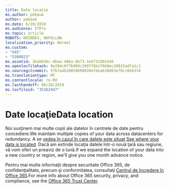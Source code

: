 ```yaml
---
title: Date locaţie
ms.author: pebaum
author: pebaum
ms.date: 6/20/2018
ms.audience: ITPro
ms.topic: article
ROBOTS: NOINDEX, NOFOLLOW
localization_priority: Normal
ms.custom:
- "945"
- "5300023"
ms.assetid: 3bab036c-dbaa-406a-8b73-1e5f31993436
ms.openlocfilehash: 9e284c6f7b90dc1997f6b1f6b0ec20015adfa1c1
ms.sourcegitcommit: 5fb7a4b28859690020efdea630d03e70cc0e6334
ms.translationtype: MT
ms.contentlocale: ro-RO
ms.lasthandoff: 06/28/2019
ms.locfileid: "35362947"
---
```

# <a name="data-location"></a><span data-ttu-id="3563f-102">Date locaţie</span><span class="sxs-lookup"><span data-stu-id="3563f-102">Data location</span></span>

<span data-ttu-id="3563f-103">Noi susţinem mai multe copii ale datelor în centrele de date pentru concediere.</span><span class="sxs-lookup"><span data-stu-id="3563f-103">We maintain multiple copies of your data across datacenters for redundancy.</span></span> <span data-ttu-id="3563f-104">A se [vedea în cazul în care datele este situat](https://office.com/datamaps).</span><span class="sxs-lookup"><span data-stu-id="3563f-104">[See where your data is located](https://office.com/datamaps).</span></span> <span data-ttu-id="3563f-105">Dacă am extinde locaţia datele într-o nouă ţară sau regiune, vă vom oferi un preaviz de o lună.</span><span class="sxs-lookup"><span data-stu-id="3563f-105">If we expand the location of your data into a new country or region, we'll give you one month advance notice.</span></span>
  
<span data-ttu-id="3563f-106">Pentru mai multe informaţii despre securitate Office 365, de confidenţialitate, precum şi conformitatea, consultaţi [Centrul de încredere în Office 365](https://products.office.com/business/office-365-trust-center-welcome).</span><span class="sxs-lookup"><span data-stu-id="3563f-106">For more info about Office 365 security, privacy, and compliance, see the [Office 365 Trust Center](https://products.office.com/business/office-365-trust-center-welcome).</span></span>
  